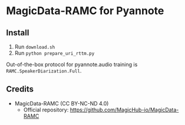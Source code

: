 # MagicData-RAMC for Pyannote

## Install 

1. Run `download.sh`
2. Run `python prepare_uri_rttm.py`

Out-of-the-box protocol for pyannote.audio training is `RAMC.SpeakerDiarization.Full`.

## Credits

- MagicData-RAMC (CC BY-NC-ND 4.0)
  - Official repository: https://github.com/MagicHub-io/MagicData-RAMC
